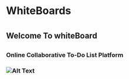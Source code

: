 <h1>WhiteBoards<h1>

<h2>Welcome To whiteBoard<h2>
<h3>Online Collaborative To-Do List Platform<h3>
  
![Alt Text]("./Src/Assets/Image/.png")


